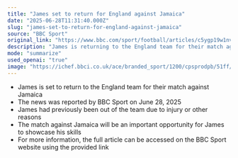 ```yaml
---
title: "James set to return for England against Jamaica"
date: "2025-06-28T11:31:40.000Z"
slug: "james-set-to-return-for-england-against-jamaica"
source: "BBC Sport"
original_link: "https://www.bbc.com/sport/football/articles/c5ygp19w1nvo"
description: "James is returning to the England team for their match against Jamaica after being sidelined due to injury or other reasons."
mode: "summarize"
used_openai: "true"
image: "https://ichef.bbci.co.uk/ace/branded_sport/1200/cpsprodpb/51ff/live/eb7c9b60-540f-11f0-809b-99de38e758cf.jpg"
---
```


- James is set to return to the England team for their match against Jamaica
- The news was reported by BBC Sport on June 28, 2025
- James had previously been out of the team due to injury or other reasons
- The match against Jamaica will be an important opportunity for James to showcase his skills
- For more information, the full article can be accessed on the BBC Sport website using the provided link